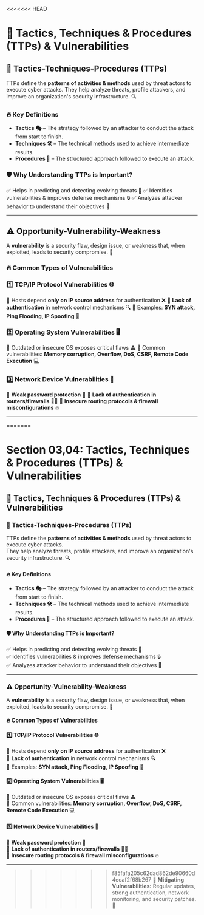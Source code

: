 <<<<<<< HEAD
# 🚀 Tactics, Techniques & Procedures (TTPs) & Vulnerabilities

## 🎯 Tactics-Techniques-Procedures (TTPs)

TTPs define the **patterns of activities & methods** used by threat actors to execute cyber attacks.
They help analyze threats, profile attackers, and improve an organization's security infrastructure. 🔍

### 🔥 **Key Definitions**

- **Tactics 🎭** – The strategy followed by an attacker to conduct the attack from start to finish.
- **Techniques 🛠️** – The technical methods used to achieve intermediate results.
- **Procedures 📜** – The structured approach followed to execute an attack.

### 🛡️ **Why Understanding TTPs is Important?**

✅ Helps in predicting and detecting evolving threats 🚨
✅ Identifies vulnerabilities & improves defense mechanisms 🔒
✅ Analyzes attacker behavior to understand their objectives 🎯

---

## ⚠️ Opportunity-Vulnerability-Weakness

A **vulnerability** is a security flaw, design issue, or weakness that, when exploited, leads to security compromise. 🚨

### 🔥 **Common Types of Vulnerabilities**

### 1️⃣ **TCP/IP Protocol Vulnerabilities 🌐**

🔴 Hosts depend **only on IP source address** for authentication ❌
🔴 **Lack of authentication** in network control mechanisms 🔍
🔴 Examples: **SYN attack, Ping Flooding, IP Spoofing** 🚨

### 2️⃣ **Operating System Vulnerabilities 🖥️**

🔴 Outdated or insecure OS exposes critical flaws ⚠️
🔴 Common vulnerabilities: **Memory corruption, Overflow, DoS, CSRF, Remote Code Execution** 💻

### 3️⃣ **Network Device Vulnerabilities 🔗**

🔴 **Weak password protection** 🔑
🔴 **Lack of authentication in routers/firewalls** 🏴‍☠️
🔴 **Insecure routing protocols & firewall misconfigurations** 🔥

---

=======
# Section 03,04: Tactics, Techniques & Procedures (TTPs) & Vulnerabilities



## 🚀 Tactics, Techniques & Procedures (TTPs) & Vulnerabilities

### 🎯 Tactics-Techniques-Procedures (TTPs)

TTPs define the **patterns of activities & methods** used by threat actors to execute cyber attacks.\
They help analyze threats, profile attackers, and improve an organization's security infrastructure. 🔍

#### 🔥 **Key Definitions**

* **Tactics 🎭** – The strategy followed by an attacker to conduct the attack from start to finish.
* **Techniques 🛠️** – The technical methods used to achieve intermediate results.
* **Procedures 📜** – The structured approach followed to execute an attack.

#### 🛡️ **Why Understanding TTPs is Important?**

✅ Helps in predicting and detecting evolving threats 🚨\
✅ Identifies vulnerabilities & improves defense mechanisms 🔒\
✅ Analyzes attacker behavior to understand their objectives 🎯

***

### ⚠️ Opportunity-Vulnerability-Weakness

A **vulnerability** is a security flaw, design issue, or weakness that, when exploited, leads to security compromise. 🚨

#### 🔥 **Common Types of Vulnerabilities**

#### 1️⃣ **TCP/IP Protocol Vulnerabilities 🌐**

🔴 Hosts depend **only on IP source address** for authentication ❌\
🔴 **Lack of authentication** in network control mechanisms 🔍\
🔴 Examples: **SYN attack, Ping Flooding, IP Spoofing** 🚨

#### 2️⃣ **Operating System Vulnerabilities 🖥️**

🔴 Outdated or insecure OS exposes critical flaws ⚠️\
🔴 Common vulnerabilities: **Memory corruption, Overflow, DoS, CSRF, Remote Code Execution** 💻

#### 3️⃣ **Network Device Vulnerabilities 🔗**

🔴 **Weak password protection** 🔑\
🔴 **Lack of authentication in routers/firewalls** 🏴‍☠️\
🔴 **Insecure routing protocols & firewall misconfigurations** 🔥

***

>>>>>>> f85fafa205c62dad862de90660d4ecaf2f68b267
🔐 **Mitigating Vulnerabilities:** Regular updates, strong authentication, network monitoring, and security patches. 🚀
